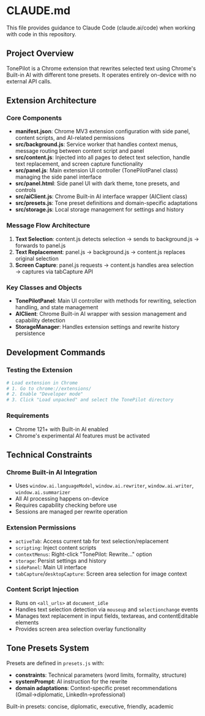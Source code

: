 # CLAUDE.md

This file provides guidance to Claude Code (claude.ai/code) when working with code in this repository.

## Project Overview

TonePilot is a Chrome extension that rewrites selected text using Chrome's Built-in AI with different tone presets. It operates entirely on-device with no external API calls.

## Extension Architecture

### Core Components

- **manifest.json**: Chrome MV3 extension configuration with side panel, content scripts, and AI-related permissions
- **src/background.js**: Service worker that handles context menus, message routing between content script and panel
- **src/content.js**: Injected into all pages to detect text selection, handle text replacement, and screen capture functionality
- **src/panel.js**: Main extension UI controller (TonePilotPanel class) managing the side panel interface
- **src/panel.html**: Side panel UI with dark theme, tone presets, and controls
- **src/aiClient.js**: Chrome Built-in AI interface wrapper (AIClient class)
- **src/presets.js**: Tone preset definitions and domain-specific adaptations
- **src/storage.js**: Local storage management for settings and history

### Message Flow Architecture

1. **Text Selection**: content.js detects selection → sends to background.js → forwards to panel.js
2. **Text Replacement**: panel.js → background.js → content.js replaces original selection
3. **Screen Capture**: panel.js requests → content.js handles area selection → captures via tabCapture API

### Key Classes and Objects

- **TonePilotPanel**: Main UI controller with methods for rewriting, selection handling, and state management
- **AIClient**: Chrome Built-in AI wrapper with session management and capability detection
- **StorageManager**: Handles extension settings and rewrite history persistence

## Development Commands

### Testing the Extension
```bash
# Load extension in Chrome
# 1. Go to chrome://extensions/
# 2. Enable "Developer mode"
# 3. Click "Load unpacked" and select the TonePilot directory
```

### Requirements
- Chrome 121+ with Built-in AI enabled
- Chrome's experimental AI features must be activated

## Technical Constraints

### Chrome Built-in AI Integration
- Uses `window.ai.languageModel`, `window.ai.rewriter`, `window.ai.writer`, `window.ai.summarizer`
- All AI processing happens on-device
- Requires capability checking before use
- Sessions are managed per rewrite operation

### Extension Permissions
- `activeTab`: Access current tab for text selection/replacement
- `scripting`: Inject content scripts
- `contextMenus`: Right-click "TonePilot: Rewrite..." option
- `storage`: Persist settings and history
- `sidePanel`: Main UI interface
- `tabCapture`/`desktopCapture`: Screen area selection for image context

### Content Script Injection
- Runs on `<all_urls>` at `document_idle`
- Handles text selection detection via `mouseup` and `selectionchange` events
- Manages text replacement in input fields, textareas, and contentEditable elements
- Provides screen area selection overlay functionality

## Tone Presets System

Presets are defined in `presets.js` with:
- **constraints**: Technical parameters (word limits, formality, structure)
- **systemPrompt**: AI instruction for the rewrite
- **domain adaptations**: Context-specific preset recommendations (Gmail→diplomatic, LinkedIn→professional)

Built-in presets: concise, diplomatic, executive, friendly, academic